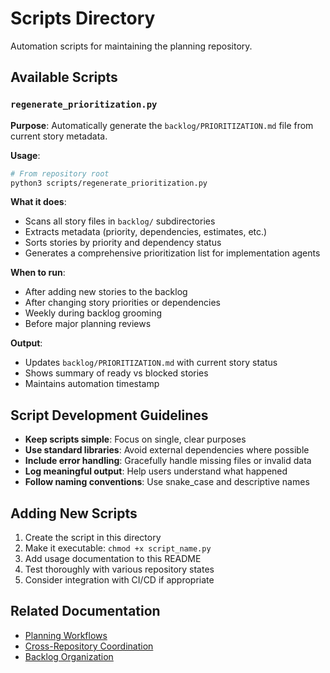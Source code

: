 # Scripts Directory

Automation scripts for maintaining the planning repository.

## Available Scripts

### `regenerate_prioritization.py`

**Purpose**: Automatically generate the `backlog/PRIORITIZATION.md` file from current story metadata.

**Usage**:
```bash
# From repository root
python3 scripts/regenerate_prioritization.py
```

**What it does**:
- Scans all story files in `backlog/` subdirectories
- Extracts metadata (priority, dependencies, estimates, etc.)
- Sorts stories by priority and dependency status
- Generates a comprehensive prioritization list for implementation agents

**When to run**:
- After adding new stories to the backlog
- After changing story priorities or dependencies  
- Weekly during backlog grooming
- Before major planning reviews

**Output**:
- Updates `backlog/PRIORITIZATION.md` with current story status
- Shows summary of ready vs blocked stories
- Maintains automation timestamp

## Script Development Guidelines

- **Keep scripts simple**: Focus on single, clear purposes
- **Use standard libraries**: Avoid external dependencies where possible
- **Include error handling**: Gracefully handle missing files or invalid data
- **Log meaningful output**: Help users understand what happened
- **Follow naming conventions**: Use snake_case and descriptive names

## Adding New Scripts

1. Create the script in this directory
2. Make it executable: `chmod +x script_name.py`
3. Add usage documentation to this README
4. Test thoroughly with various repository states
5. Consider integration with CI/CD if appropriate

## Related Documentation

- [Planning Workflows](../.github/instructions/planning-workflows.instructions.md)
- [Cross-Repository Coordination](../.github/instructions/cross-repo-coordination.instructions.md)
- [Backlog Organization](../backlog/README.md)